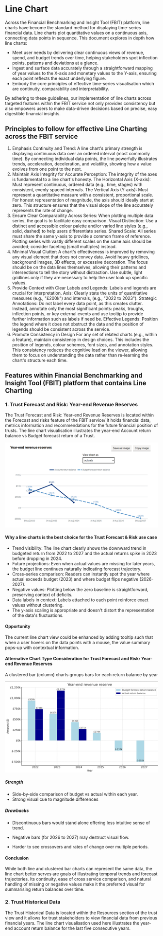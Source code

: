 # Line Chart

Across the Financial Benchmarking and Insight Tool (FBIT) platform, line charts have become the standard method for displaying time-series financial data. Line charts plot quantitative values on a continuous axis, connecting data points in sequence. This document explores in depth how line charts:

- Meet user needs by delivering clear continuous views of revenue, spend, and budget trends over time, helping stakeholders spot inflection points, patterns and deviations at a glance.
- Ingest and surface data accurately through a straightforward mapping of year values to the X-axis and monetary values to the Y-axis, ensuring each point reflects the exact underlying figure.
- Embody the core principles of effective time-series visualisation which are continuity, comparability and interpretability.

By adhering to these guidelines, our implementation of line charts across targeted features within the FBIT service not only provides consistency but also empowers users to make data-driven decisions based on precise, easy digestible financial insights.

## Principles to follow for effective Line Charting across the FBIT service

1. Emphasis Continuity and Trend: A line chart's primary strength is displaying continuous data over an ordered interval (most commonly time). By connecting individual data points, the line powerfully illustrates trends, acceleration, deceleration, and volatility, showing how a value evolves from one point to the next.
2. Maintain Axis Integrity for Accurate Perception: The integrity of the axes is fundamental to a line chart's honesty. The Horizontal Axis (X-axis): Must represent continuous, ordered data (e.g., time, stages) with consistent, evenly spaced intervals.
The Vertical Axis (Y-axis): Must represent a quantitative measure with a consistent, proportional scale. For honest representation of magnitude, the axis should ideally start at zero. This structure ensures that the visual slope of the line accurately represents the rate of change.
3. Ensure Clear Comparability Across Series: When plotting multiple data series, the goal is to facilitate easy comparison.
Visual Distinction: Use a distinct and accessible colour palette and/or varied line styles (e.g., solid, dashed) to help users differentiate series.
Shared Scale: All series must share the same y-axis to provide a common frame of reference. Plotting series with vastly different scales on the same axis should be avoided; consider faceting (small multiples) instead.
4. Minimal Visual Clutter: A chart's effectiveness is improved by removing any visual element that does not convey data. Avoid heavy gridlines, background images, 3D effects, or excessive decoration. The focus should be on the data lines themselves, allowing their patterns and intersections to tell the story without distraction. Use subtle, light gridlines only if they are necessary to help the user look up specific values.
5. Provide Context with Clear Labels and Legends: Labels and legends are crucial for interpretation.
Axis: Clearly state the units of quantitative measures (e.g., "£200k") and intervals, (e.g., "2022 to 2023").
Strategic Annotations: Do not label every data point, as this creates clutter. Instead, annotate only the most significant points: peaks, troughs, inflection points, or key external events and use tooltip to provide further information such as labels if need be.
Effective Legends: Position the legend where it does not obstruct the data and the position of legends should be consistent across the service.
6. Promote Consistency in Design
For any set of related charts (e.g., within a feature), maintain consistency in design choices. This includes the position of legends, colour schemes, font sizes, and annotation styles. This consistency reduces the cognitive load on the viewer, allowing them to focus on understanding the data rather than re-learning the chart's structure each time.

## Features within Financial Benchmarking and Insight Tool (FBIT) platform that contains Line Charting

### 1. Trust Forecast and Risk: Year-end Revenue Reserves

The Trust Forecast and Risk: Year-end Revenue Reserves is located within the Forecast and risks feature of the FBIT service/ It holds financial data, metrics information and recommendations for the future financial position of trusts. The line chart visualisation illustrates the year-end Account return balance vs Budget forecast return of a Trust.

![Acorn Multi Academy Trust](./images/trust-forecast-and-risks.png)

#### Why a line charts is the best choice for the Trust Forecast & Risk use case

- Trend visibility: The line chart clearly shows the downward trend in budgeted return from 2022 to 2027 and the actual returns spike in 2023 before dropping in 2024.
- Future projections: Even when actual values are missing for later years, the budget line continues naturally indicating forecast trajectory.
- Cross-series comparison: Readers can instantly spot the year where actual exceeds budget (2023) and where budget flips negative (2026-2027).
- Negative values: Plotting below the zero baseline is straightforward, preserving context of deficits.
- Data labels in context: Labels attached to each point reinforce exact values without clustering.
- The y-axis scaling is appropriate and doesn't distort the representation of the data's fluctuations.

#### Opportunity

The current line chart view could be enhanced by adding tooltip such that when a user hovers on the data points with a mouse, the value summary pops-up with contextual information. 

#### Alternative Chart Type Consideration for Trust Forecast and Risk: Year-end Revenue Reserves

A clustered bar (column) charts groups bars for each return balance by year

![Acorn Multi Academy Trust](./images/trust-forecast-and-risks-alternative-consideration.png)

##### Strength

- Side-by-side comparison of budget vs actual within each year.
- Strong visual cue to magnitude differences

##### Drawbacks

- Discontinuous bars would stand alone offering less intuitive sense of trend.

- Negative bars (for 2026 to 2027) may destruct visual flow.

- Harder to see crossovers and rates of change over multiple periods.

#### Conclusion

While both line and clustered bar charts can represent the same data, the line chart better serves are goals of illustrating temporal trends and forecast trajectories. Its continuity, ease of cross service comparison, and natural handling of missing or negative values make it the preferred visual for summarising return balances over time.

### 2. Trust Historical Data

The Trust Historical Data is located within the Resources section of the trust view and it allows for trust stakeholders to view financial data from previous financial years. The line chart visualisation used here illustrates the year-end account return balance for the last five consecutive years.

